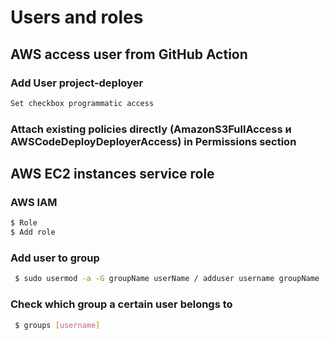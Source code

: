 # Users and roles

## AWS access user from GitHub Action

### Add User project-deployer
```bash
Set checkbox programmatic access
```

### Attach existing policies directly (AmazonS3FullAccess и AWSCodeDeployDeployerAccess) in Permissions section

## AWS EC2 instances service role

### AWS IAM
```bash
$ Role
$ Add role
```

### Add user to group 

```bash
 $ sudo usermod -a -G groupName userName / adduser username groupName 
 ```

### Check which group a certain user belongs to

```bash
 $ groups [username]
 ```
